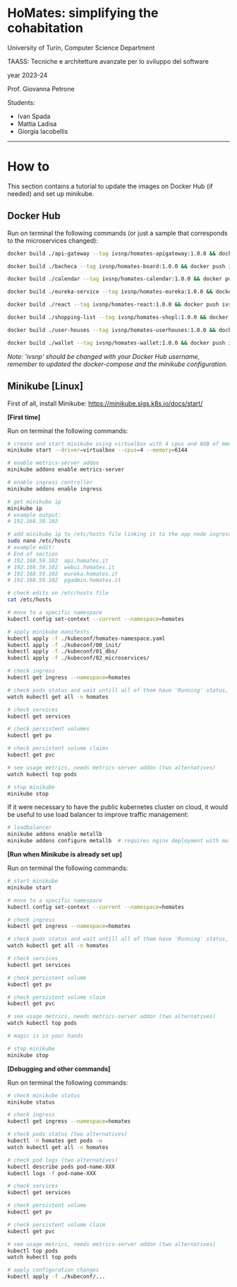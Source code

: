 # HoMates: simplifying the cohabitation

University of Turin, Computer Science Department

TAASS: Tecniche e architetture avanzate per lo sviluppo del software

year 2023-24

Prof. Giovanna Petrone

Students: 
- Ivan Spada
- Mattia Ladisa
- Giorgia Iacobellis

---


# How to

This section contains a tutorial to update the images on Docker Hub (if needed) and set up minikube.



## Docker Hub
Run on terminal the following commands (or just a sample that corresponds to the microservices changed):

```bash
docker build ./api-gateway --tag ivsnp/homates-apigateway:1.0.0 && docker push ivsnp/homates-apigateway:1.0.0 

docker build ./bacheca --tag ivsnp/homates-board:1.0.0 && docker push ivsnp/homates-board:1.0.0 

docker build ./calendar --tag ivsnp/homates-calendar:1.0.0 && docker push ivsnp/homates-calendar:1.0.0 

docker build ./eureka-service --tag ivsnp/homates-eureka:1.0.0 && docker push ivsnp/homates-eureka:1.0.0 

docker build ./react --tag ivsnp/homates-react:1.0.0 && docker push ivsnp/homates-react:1.0.0 

docker build ./shopping-list --tag ivsnp/homates-shopl:1.0.0 && docker push ivsnp/homates-shopl:1.0.0 

docker build ./user-houses --tag ivsnp/homates-userhouses:1.0.0 && docker push ivsnp/homates-userhouses:1.0.0 

docker build ./wallet --tag ivsnp/homates-wallet:1.0.0 && docker push ivsnp/homates-wallet:1.0.0 
```

*Note: 'ivsnp' should be changed with your Docker Hub username, remember to updated the docker-compose and the minikube configuration.*



## Minikube [Linux]

First of all, install Minikube: https://minikube.sigs.k8s.io/docs/start/ 



**[First time]**

Run on terminal the following commands:

```bash
# create and start minikube using virtualbox with 4 cpus and 6GB of memory
minikube start --driver=virtualbox --cpus=4 --memory=6144

# enable metrics-server addon
minikube addons enable metrics-server

# enable ingress controller
minikube addons enable ingress

# get minikube ip
minikube ip
# example output: 
# 192.168.59.102

# add minikube ip to /etc/hosts file linking it to the app node ingresses
sudo nano /etc/hosts
# example edit:
# End of section
# 192.168.59.102  api.homates.it
# 192.168.59.102  webui.homates.it
# 192.168.59.102  eureka.homates.it
# 192.168.59.102  pgadmin.homates.it

# check edits on /etc/hosts file
cat /etc/hosts

# move to a specific namespace
kubectl config set-context --current --namespace=homates

# apply minikube manifests
kubectl apply -f ./kubeconf/homates-namespace.yaml
kubectl apply -f ./kubeconf/00_init/
kubectl apply -f ./kubeconf/01_dbs/
kubectl apply -f ./kubeconf/02_microservices/

# check ingress
kubectl get ingress --namespace=homates

# check pods status and wait untill all of them have 'Running' status, otherwise debug
watch kubectl get all -n homates

# check services
kubectl get services

# check persistent volumes
kubectl get pv

# check persistent volume claims
kubectl get pvc

# see usage metrics, needs metrics-server addon (two alternatives)
watch kubectl top pods

# stop minikube 
minikube stop
```

If it were necessary to have the public kubernetes cluster on cloud, it would be useful to use load balancer to improve traffic management:

```bash
# loadbalancer
minikube addons enable metallb
minikube addons configure metallb  # requires nginx deployment with multiple replicas
```



**[Run when Minikube is already set up]**

Run on terminal the following commands:

```bash
# start minikube
minikube start

# move to a specific namespace
kubectl config set-context --current --namespace=homates

# check ingress
kubectl get ingress --namespace=homates

# check pods status and wait untill all of them have 'Running' status, otherwise debug
watch kubectl get all -n homates

# check services
kubectl get services

# check persistent volume
kubectl get pv

# check persistent volume claim
kubectl get pvc

# see usage metrics, needs metrics-server addon (two alternatives)
watch kubectl top pods

# magic is in your hands

# stop minikube 
minikube stop
```



**[Debugging and other commands]**

Run on terminal the following commands:

```bash
# check minikube status
minikube status

# check ingress
kubectl get ingress --namespace=homates

# check pods status (two alternatives)
kubectl -n homates get pods -w
watch kubectl get all -n homates

# check pod logs (two alternatives)
kubectl describe pods pod-name-XXX
kubectl logs -f pod-name-XXX

# check services
kubectl get services

# check persistent volume
kubectl get pv

# check persistent volume claim
kubectl get pvc

# see usage metrics, needs metrics-server addon (two alternatives)
kubectl top pods
watch kubectl top pods

# apply configuration changes
kubectl apply -f ./kubeconf/...
```

